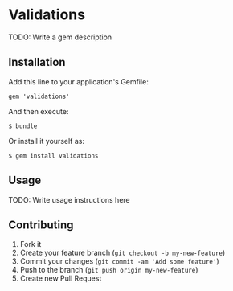 # Validations

TODO: Write a gem description

## Installation

Add this line to your application's Gemfile:

    gem 'validations'

And then execute:

    $ bundle

Or install it yourself as:

    $ gem install validations

## Usage

TODO: Write usage instructions here

## Contributing

1. Fork it
2. Create your feature branch (`git checkout -b my-new-feature`)
3. Commit your changes (`git commit -am 'Add some feature'`)
4. Push to the branch (`git push origin my-new-feature`)
5. Create new Pull Request
